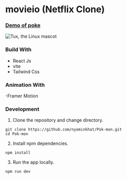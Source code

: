 # movieio (Netflix Clone)

### [Demo of poke](https://movieio-nyominkhat.netlify.app/)

![Tux, the Linux mascot](https://res.cloudinary.com/nyominkhat/image/upload/v1679106955/Screenshot_2023-03-18_090532_jvw6x2.png)


### Build With

- React Js
- vite
- Tailwind Css

### Animation With

-Framer Motion


### Development

1. Clone the repository and change directory.
```
git clone https://github.com/nyominkhat/Pok-mon.git
cd Pok-mon 
```

2. Install npm dependencies.
```
npm install
```

3. Run the app locally.
```
npm run dev
```
